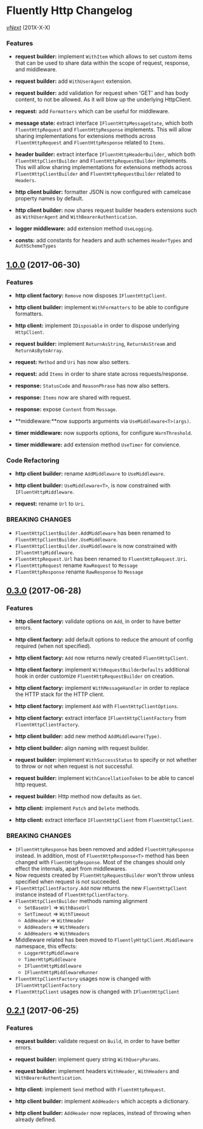 # Fluently Http Changelog

 [*vNext*](https://github.com/sketch7/FluentlyHttpClient/compare/0.1.0...1.1.0) (201X-X-X)

### Features

- **request builder:** implement `WithItem` which allows to set custom items that can be used to share data within the scope of request, response, and middleware.
- **request builder:** add `WithUserAgent` extension.
- **request builder:** add validation for request when 'GET' and has body content, to not be allowed. As it will blow up the underlying HttpClient.

- **request:** add `Formatters` which can be useful for middleware.
- **message state:** extract interface `IFluentHttpMessageState`, which both `FluentHttpRequest` and `FluentHttpResponse` implements.
This will allow sharing implementations for extensions methods across `FluentHttpRequest` and `FluentHttpResponse` related to `Items`.

- **header builder:** extract interface `IFluentHttpHeaderBuilder`, which both `FluentHttpClientBuilder` and `FluentHttpRequestBuilder` implements.
This will allow sharing implementations for extensions methods across `FluentHttpClientBuilder` and `FluentHttpRequestBuilder` related to `Headers`.

- **http client builder:** formatter JSON is now configured with camelcase property names by default.
- **http client builder:** now shares request builder headers extensions such as `WithUserAgent` and `WithBearerAuthentication`.

- **logger middleware:** add extension method `UseLogging`.

- **consts:** add constants for headers and auth schemes `HeaderTypes` and `AuthSchemeTypes`


 ## [1.0.0](https://github.com/sketch7/FluentlyHttpClient/compare/0.3.0...1.0.0) (2017-06-30)

### Features

 - **http client factory:** `Remove` now disposes `IFluentHttpClient`.
 - **http client builder:** implement `WithFormatters` to be able to configure formatters.

 - **http client:** implement `IDisposable` in order to dispose underlying `HttpClient`.

 - **request builder:** implement `ReturnAsString`, `ReturnAsStream` and `ReturnAsByteArray`.

 - **request:** `Method` and `Uri` has now also setters.
 - **request:** add `Items` in order to share state across requests/response.

 - **response:** `StatusCode` and `ReasonPhrase` has now also setters.
 - **response:** `Items` now are shared with request.
 - **response:** expose `Content` from `Message`.

 - **middleware:**now supports arguments via `UseMiddleware<T>(args)`.

 - **timer middleware:** now supports options, for configure `WarnThreshold`.
 - **timer middleware:** add extension method `UseTimer` for convience.

### Code Refactoring

 - **http client builder:** rename `AddMiddleware` to `UseMiddleware`.
 - **http client builder:** `UseMiddleware<T>`, <T> is now constrained with `IFluentHttpMiddleware`.

 - **request:** rename `Url` to `Uri`.


### BREAKING CHANGES
 - `FluentHttpClientBuilder.AddMiddleware` has been renamed to `FluentHttpClientBuilder.UseMiddleware`.
 - `FluentHttpClientBuilder.UseMiddleware` is now constrained with `IFluentHttpMiddleware`.
 - `FluentHttpRequest.Url` has been renamed to `FluentHttpRequest.Uri`.
 - `FluentHttpRequest` rename `RawRequest` to `Message`
 - `FluentHttpResponse` rename `RawResponse` to `Message`


## [0.3.0](https://github.com/sketch7/FluentlyHttpClient/compare/0.2.1...0.3.0) (2017-06-28)

### Features

- **http client factory:** validate options on `Add`, in order to have better errors.
- **http client factory:** add default options to reduce the amount of config required (when not specified).
- **http client factory:** `Add` now returns newly created `FluentHttpClient`.
- **http client factory:** implement `WithRequestBuilderDefaults` additional hook in order customize `FluentHttpRequestBuilder` on creation.
- **http client factory:** implement `WithMessageHandler` in order to replace the HTTP stack for the HTTP client.
- **http client factory:** implement `Add` with `FluentHttpClientOptions`.
- **http client factory:** extract interface `IFluentHttpClientFactory` from `FluentHttpClientFactory`.

- **http client builder:** add new method `AddMiddleware(Type)`.
- **http client builder:** align naming with request builder.

- **request builder:** implement `WithSuccessStatus` to specify or not whether to throw or not when request is not successful.
- **request builder:** implement `WithCancellationToken` to be able to cancel http request.
- **request builder:** Http method now defaults as `Get`.

- **http client:** implement `Patch` and `Delete` methods.
- **http client:** extract interface `IFluentHttpClient` from `FluentHttpClient`.


### BREAKING CHANGES
- `IFluentHttpResponse` has been removed and added `FluentHttpResponse` instead. In addition, most of `FluentHttpResponse<T>` method has been changed with `FluentHttpResponse`.
Most of the changes should only effect the internals, apart from middlewares.
- Now requests created by `FluentHttpRequestBuilder` won't throw unless specified when request is not succeeded.
- `FluentHttpClientFactory.Add` now returns the new `FluentHttpClient` instance instead of `FluentHttpClientFactory`.
- `FluentHttpClientBuilder` methods naming alignment
  - `SetBaseUrl` => `WithBaseUrl`
  - `SetTimeout` => `WithTimeout`
  - `AddHeader` => `WithHeader`
  - `AddHeaders` => `WithHeaders`
  - `AddHeaders` => `WithHeaders`
- Middleware related has been moved to `FluentlyHttpClient.Middleware` namespace, this effects:
  - `LoggerHttpMiddleware`
  - `TimerHttpMiddleware`
  - `IFluentHttpMiddleware`
  - `IFluentHttpMiddlewareRunner`
- `FluentHttpClientFactory` usages now is changed with `IFluentHttpClientFactory`
- `FluentHttpClient` usages now is changed with `IFluentHttpClient`

## [0.2.1](https://github.com/sketch7/FluentlyHttpClient/compare/0.2.0...0.2.1) (2017-06-25)

### Features
- **request builder:** validate request on `Build`, in order to have better errors.
- **request builder:** implement query string `WithQueryParams`.
- **request builder:** implement headers `WithHeader`, `WithHeaders` and `WithBearerAuthentication`.

- **http client:** implement `Send` method with `FluentHttpRequest`.

- **http client builder:** implement `AddHeaders` which accepts a dictionary.
- **http client builder:** `AddHeader` now replaces, instead of throwing when already defined.